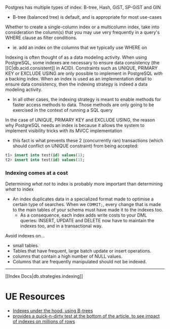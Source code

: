 
Postgres has multiple types of index: B-tree, Hash, GiST, SP-GiST and GIN
- B-tree (balanced tree) is default, and is appropriate for most use-cases

Whether to create a single-column index or a multicolumn index, take into consideration the column(s) that you may use very frequently in a query's WHERE clause as filter conditions.
- ie. add an index on the columns that we typically use WHERE on

Indexing is often thought of as a data modeling activity. When using PostgreSQL, some indexes are necessary to ensure data consistency (the [[C|db.acid.consistent]] in ACID). Constraints such as UNIQUE, PRIMARY KEY or EXCLUDE USING are only possible to implement in PostgreSQL *with* a backing index. When an index is used as an implementation detail to ensure data consistency, then the indexing strategy is indeed a data modeling activity.
- In all other cases, the indexing strategy is meant to enable methods for faster access methods to data. Those methods are only going to be exercised in the context of running a SQL query

In the case of UNIQUE, PRIMARY KEY and EXCLUDE USING, the reason why PostgreSQL needs an index is because it allows the system to implement visibility tricks with its MVCC implementation 
- this fact is what prevents these 2 (concurrently ran) transactions (which should conflict on UNIQUE constraint) from being accepted:
```sql
t1> insert into test(id) values(1);
t2> insert into test(id) values(1);
```

### Indexing comes at a cost
Determining *what not* to index is probably more important than determining *what* to index
- An index duplicates data in a specialized format made to optimise a certain type of searches. When we `COMMIT;`, every change that is made to the main tables of your schema must have made it to the indexes too.
	- As a consequence, each index adds write costs to your DML queries: INSERT, UPDATE and DELETE now have to maintain the indexes too, and in a transactional way.

Avoid indexes on...
- small tables.
- Tables that have frequent, large batch update or insert operations.
- columns that contain a high number of NULL values.
- Columns that are frequently manipulated should not be indexed.

* * *

[[Index Docs|db.strategies.indexing]]

# UE Resources
- [Indexes under the hood, using B-trees](https://rcoh.me/posts/postgres-indexes-under-the-hood/)
- [provides a quick-n-dirty test at the bottom of the article, to see impact of indexes on millions of rows](https://www.cybertec-postgresql.com/en/postgresql-now-vs-nowtimestamp-vs-clock_timestamp/)
